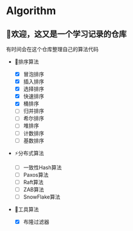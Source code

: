 # Algorithm

## 👏欢迎，这又是一个学习记录的仓库

有时间会在这个仓库整理自己的算法代码

- 👣排序算法
  
    - [x] 冒泡排序
    - [x] 插入排序
    - [x] 选择排序
    - [x] 快速排序
    - [x] 桶排序
    - [ ] 归并排序
    - [ ] 希尔排序
    - [ ] 堆排序
    - [ ] 计数排序
    - [ ] 基数排序

- ⚡️分布式算法

    - [ ] 一致性Hash算法
    - [ ] Paxos算法
    - [ ] Raft算法
    - [ ] ZAB算法
    - [ ] SnowFlake算法
    
- 🔧工具算法

    - [x] 布隆过滤器
